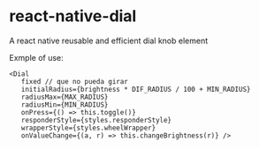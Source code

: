 # react-native-dial
A react native reusable and efficient dial knob element


Exmple of use:

```
<Dial 
   fixed // que no pueda girar
   initialRadius={brightness * DIF_RADIUS / 100 + MIN_RADIUS}
   radiusMax={MAX_RADIUS}
   radiusMin={MIN_RADIUS}
   onPress={() => this.toggle()}
   responderStyle={styles.responderStyle}
   wrapperStyle={styles.wheelWrapper}
   onValueChange={(a, r) => this.changeBrightness(r)} />
```
